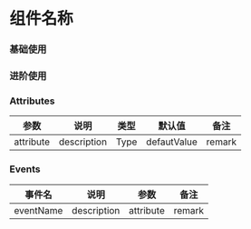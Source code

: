 # 组件名称

### 基础使用

### 进阶使用

### Attributes

|   参数    |    说明     | 类型 |   默认值    |  备注  |
| :-------: | :---------: | :--: | :---------: | :----: |
| attribute | description | Type | defautValue | remark |

### Events

|  事件名   |    说明     |   参数    |  备注  |
| :-------: | :---------: | :-------: | :----: |
| eventName | description | attribute | remark |

